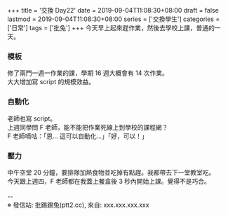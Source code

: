 +++
title = '交換 Day22'
date = 2019-09-04T11:08:30+08:00
draft = false
lastmod = 2019-09-04T11:08:30+08:00
series = ['交換學生']
categories = ['日常']
tags = ['批兔']
+++
今天早上起來趕作業，然後去學校上課，普通的一天。
### 模板
修了兩門一週一作業的課，學期 16 週大概會有 14 次作業。<br>
大大增加寫 script 的規模效益。<br>
### 自動化
老師也寫 script。<br>
上週同學問 F 老師，能不能把作業死線上到學校的課程網？<br>
F 老師嘀咕：「恩... 這可以自動化...」「好，可以！」
### 壓力
中午空堂 20 分鐘，要排隊加熱食物並吃掉有點趕。我都帶去下一堂教室吃。<br>
今天跟上週四，F 老師都在我蓋上餐盒後 3 秒內開始上課。覺得不是巧合。<br>
<br>
--<br>
※ 發信站: 批踢踢兔(ptt2.cc), 來自: xxx.xxx.xxx.xxx<br>
